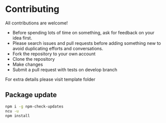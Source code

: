 # Contributing

All contributions are welcome!

- Before spending lots of time on something, ask for feedback on your idea first.
- Please search issues and pull requests before adding something new to avoid duplicating efforts and conversations.
- Fork the repository to your own account
- Clone the repository
- Make changes
- Submit a pull request with tests on develop branch

For extra details please visit template folder

## Package update

```sh
npm i -g npm-check-updates
ncu -u
npm install
```
